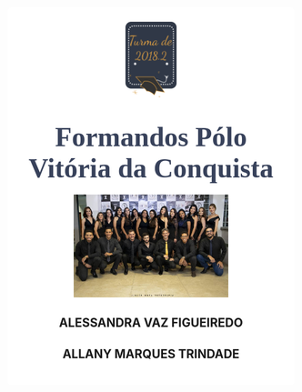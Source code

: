 



<style>

body { 
  background-image: url("../imagens/fundo4.png");
  background-repeat: no-repeat;
  background-attachment: fixed;
  background-position: center; 
}

#example3 {
  border-radius: 6px;
  padding: 25px;
  background-color: white;
  background-repeat: no-repeat;
  background-origin: content-box;
  background-position: center;
}
</style>

<link href="https://fonts.googleapis.com/css?family=Dancing+Script&display=swap" rel="stylesheet">

<div id="example3">
<center><img src="../imagens/turma2.png" style="width:20%"/></center>


<center> 


<h1 style="font-family:'Dancing Script', cursive; color:#38425B;"><font size="8"><strong>Formandos Pólo Vitória da Conquista</strong></font></h1>



<center> 
<img src="../imagens/formatura.jpg" alt="Avatar" style="width:60%">


<h2><strong>ALESSANDRA VAZ FIGUEIREDO</strong></h2>

<h2><strong>ALLANY MARQUES TRINDADE</strong></h2>

</center> 


<p style="text-align: justify;">

</p>


</div>


